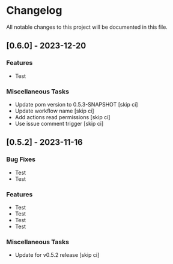 # Changelog

All notable changes to this project will be documented in this file.

## [0.6.0] - 2023-12-20

### Features

- Test

### Miscellaneous Tasks

- Update pom version to 0.5.3-SNAPSHOT [skip ci]
- Update workflow name [skip ci]
- Add actions read permissions [skip ci]
- Use issue comment trigger [skip ci]

## [0.5.2] - 2023-11-16

### Bug Fixes

- Test
- Test

### Features

- Test
- Test
- Test
- Test

### Miscellaneous Tasks

- Update for v0.5.2 release [skip ci]

<!-- generated by git-cliff -->
